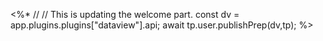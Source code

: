 <%*
// // This is updating the welcome part.
const dv = app.plugins.plugins["dataview"].api;
await tp.user.publishPrep(dv,tp);
%>
	
